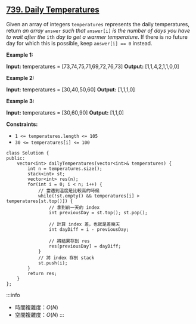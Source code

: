 ## [739\. Daily Temperatures](https://leetcode.com/problems/daily-temperatures/)

Given an array of integers `temperatures` represents the daily temperatures, return _an array_ `answer` _such that_ `answer[i]` _is the number of days you have to wait after the_ `ith` _day to get a warmer temperature_. If there is no future day for which this is possible, keep `answer[i] == 0` instead.

**Example 1:**

**Input:** temperatures = \[73,74,75,71,69,72,76,73\]
**Output:** \[1,1,4,2,1,1,0,0\]

**Example 2:**

**Input:** temperatures = \[30,40,50,60\]
**Output:** \[1,1,1,0\]

**Example 3:**

**Input:** temperatures = \[30,60,90\]
**Output:** \[1,1,0\]

**Constraints:**

-   `1 <= temperatures.length <= 105`
-   `30 <= temperatures[i] <= 100`

```cpp=
class Solution {
public:
    vector<int> dailyTemperatures(vector<int>& temperatures) {
        int n = temperatures.size();
        stack<int> st;
        vector<int> res(n);
        for(int i = 0; i < n; i++) {
            // 當遇到溫度是比較高的時候
            while(!st.empty() && temperatures[i] > temperatures[st.top()]) {
                // 拿到前一天的 index
                int previousDay = st.top(); st.pop();

                // 計算 index 差，也就是差幾天
                int dayDiff = i - previousDay;

                // 將結果存到 res
                res[previousDay] = dayDiff;
            }
            // 將 index 存到 stack
            st.push(i);
        }
        return res;
    }
};
```

:::info
- 時間複雜度：$O(N)$
- 空間複雜度：$O(N)$
:::
